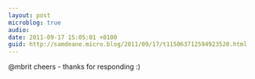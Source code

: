 ```yaml
---
layout: post
microblog: true
audio: 
date: 2011-09-17 15:05:01 +0100
guid: http://samdeane.micro.blog/2011/09/17/t115063712594923520.html
---
```

@mbrit cheers - thanks for responding :)
